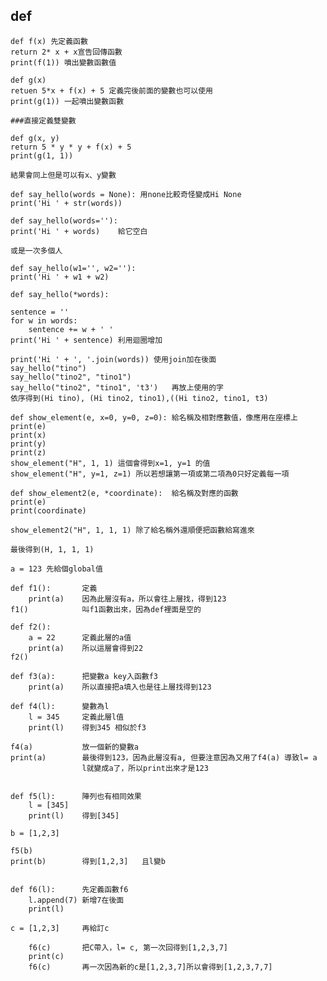 ## def

	def f(x) 先定義函數
	return 2* x + x宣告回傳函數
	print(f(1)) 噴出變數函數值

	def g(x)
	retuen 5*x + f(x) + 5 定義完後前面的變數也可以使用
	print(g(1)) 一起噴出變數函數

	###直接定義雙變數

	def g(x, y)
	return 5 * y * y + f(x) + 5
	print(g(1, 1))

	結果會同上但是可以有x、y變數

	def say_hello(words = None): 用none比較奇怪變成Hi None
    print('Hi ' + str(words))

    def say_hello(words=''):
    print('Hi ' + words)	給它空白

    或是一次多個人

    def say_hello(w1='', w2=''):
    print('Hi ' + w1 + w2)

    def say_hello(*words):

    sentence = ''
    for w in words:
        sentence += w + ' '
    print('Hi ' + sentence)	利用迴圈增加	

    print('Hi ' + ', '.join(words))	使用join加在後面
    say_hello("tino")
	say_hello("tino2", "tino1")
	say_hello("tino2", "tino1", 't3')	再放上使用的字
	依序得到(Hi tino), (Hi tino2, tino1),((Hi tino2, tino1, t3)

	def show_element(e, x=0, y=0, z=0):	給名稱及相對應數值，像應用在座標上
    print(e)
    print(x)
    print(y)
    print(z)
	show_element("H", 1, 1)	這個會得到x=1, y=1 的值
	show_element("H", y=1, z=1) 所以若想讓第一項或第二項為0只好定義每一項

	def show_element2(e, *coordinate):	給名稱及對應的函數
    print(e)
    print(coordinate)

	show_element2("H", 1, 1, 1)	除了給名稱外還順便把函數給寫進來

	最後得到(H, 1, 1, 1)

	a = 123	先給個global值

	def f1():		定義
    	print(a)	因為此層沒有a，所以會往上層找，得到123
	f1()			叫f1函數出來，因為def裡面是空的

	def f2():		
    	a = 22		定義此層的a值
    	print(a)	所以這層會得到22
	f2()

	def f3(a):		把變數a key入函數f3
    	print(a)	所以直接把a填入也是往上層找得到123

	def f4(l):		變數為l 
    	l = 345		定義此層l值
    	print(l)	得到345 相似於f3

	f4(a)			放一個新的變數a
	print(a)		最後得到123，因為此層沒有a, 但要注意因為又用了f4(a) 導致l= a 
					l就變成a了，所以print出來才是123


	def f5(l):		陣列也有相同效果
    	l = [345]
    	print(l)	得到[345]

	b = [1,2,3]

	f5(b)
	print(b)		得到[1,2,3]	且l變b


	def f6(l):		先定義函數f6
    	l.append(7)	新增7在後面
    	print(l)	

	c = [1,2,3]		再給訂c

		f6(c)		把C帶入，l= c, 第一次回得到[1,2,3,7]
		print(c)
		f6(c)		再一次因為新的c是[1,2,3,7]所以會得到[1,2,3,7,7]

		